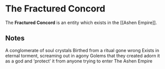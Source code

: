 # The Fractured Concord
The **Fractured Concord** is an entity which exists in the [[Ashen Empire]].

## Notes
A conglomerate of soul crystals
Birthed from a ritual gone wrong
Exists in eternal torment, screaming out in agony
Golems that they created adorn it as a god and ‘protect’ it from anyone trying to enter The Ashen Empire

<People><Groups><Ashen Empire>